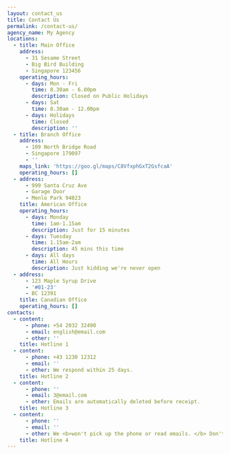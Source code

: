 ```yaml
---
layout: contact_us
title: Contact Us
permalink: /contact-us/
agency_name: My Agency
locations:
  - title: Main Office
    address:
      - 31 Sesame Street
      - Big Bird Building
      - Singapore 123456
    operating_hours:
      - days: Mon - Fri
        time: 8.30am - 6.00pm
        description: Closed on Public Holidays
      - days: Sat
        time: 8.30am - 12.00pm
      - days: Holidays
        time: Closed
        description: ''
  - title: Branch Office
    address:
      - 109 North Bridge Road
      - Singapore 179097
      - ''
    maps_link: 'https://goo.gl/maps/C8VfxphGxT2GsfcaA'
    operating_hours: []
  - address:
      - 999 Santa Cruz Ave
      - Garage Door
      - Menlo Park 94023
    title: American Office
    operating_hours:
      - days: Monday
        time: 1am-1.15am
        description: Just for 15 minutes
      - days: Tuesday
        time: 1.15am-2am
        description: 45 mins this time
      - days: All days
        time: All Hours
        description: Just kidding we're never open
  - address:
      - 123 Maple Syrup Drive
      - '#01-23'
      - BC 12391
    title: Canadian Office
    operating_hours: []
contacts:
  - content:
      - phone: +54 2032 32490
      - email: english@email.com
      - other: ''
    title: Hotline 1
  - content:
      - phone: +43 1230 12312
      - email: ''
      - other: We respond within 25 days.
    title: Hotline 2
  - content:
      - phone: ''
      - email: 3@email.com
      - other: Emails are automatically deleted before receipt.
    title: Hotline 3
  - content:
      - phone: ''
      - email: ''
      - other: We <b>won't pick up the phone or read emails. </b> Don't contact us.
    title: Hotline 4
---
```

